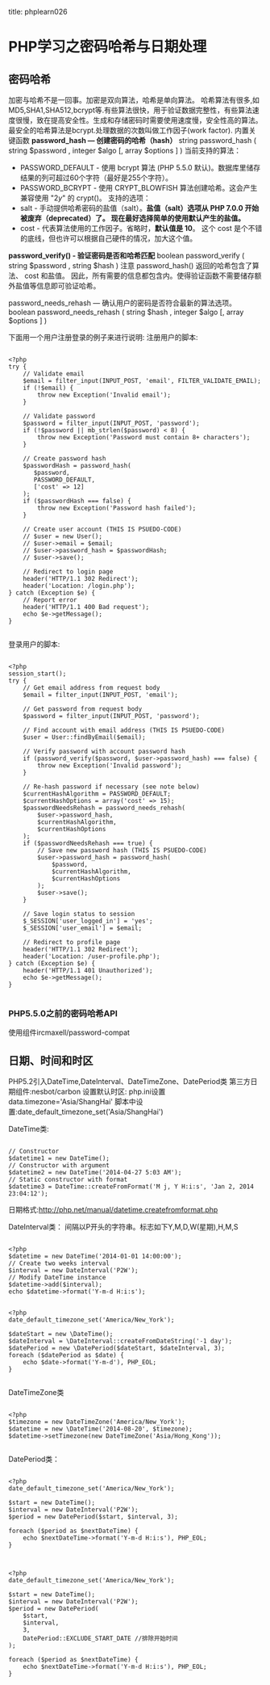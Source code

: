 title: phplearn026 

#  PHP学习之密码哈希与日期处理 
##  密码哈希 
加密与哈希不是一回事。加密是双向算法，哈希是单向算法。
哈希算法有很多,如MD5,SHA1,SHA512,bcrypt等.有些算法很快，用于验证数据完整性，有些算法速度很慢，致在提高安全性。生成和存储密码时需要使用速度慢，安全性高的算法。
最安全的哈希算法是bcrypt.处理数据的次数叫做工作因子(work factor).
内置关键函数
**password_hash — 创建密码的哈希（hash）**
string password_hash ( string $password , integer $algo [, array $options ] )
当前支持的算法：
  * PASSWORD_DEFAULT - 使用 bcrypt 算法 (PHP 5.5.0 默认)。数据库里储存结果的列可超过60个字符（最好是255个字符）。
  * PASSWORD_BCRYPT - 使用 CRYPT_BLOWFISH 算法创建哈希。这会产生兼容使用 "$2y$" 的 crypt()。 
支持的选项：
  * salt - 手动提供哈希密码的盐值（salt）。**盐值（salt）选项从 PHP 7.0.0 开始被废弃（deprecated）了。 现在最好选择简单的使用默认产生的盐值。**
  * cost - 代表算法使用的工作因子。省略时，**默认值是 10**。 这个 cost 是个不错的底线，但也许可以根据自己硬件的情况，加大这个值。

**password_verify() - 验证密码是否和哈希匹配**
boolean password_verify ( string $password , string $hash )
注意 password_hash() 返回的哈希包含了算法、 cost 和盐值。 因此，所有需要的信息都包含内。使得验证函数不需要储存额外盐值等信息即可验证哈希。

password_needs_rehash — 确认用户的密码是否符合最新的算法选项。
boolean password_needs_rehash ( string $hash , integer $algo [, array $options ] )

下面用一个用户注册登录的例子来进行说明:
注册用户的脚本:
```

<?php
try {
    // Validate email
    $email = filter_input(INPUT_POST, 'email', FILTER_VALIDATE_EMAIL);
    if (!$email) {
        throw new Exception('Invalid email');
    }

    // Validate password
    $password = filter_input(INPUT_POST, 'password');
    if (!$password || mb_strlen($password) < 8) {
        throw new Exception('Password must contain 8+ characters');
    }

    // Create password hash
    $passwordHash = password_hash(
       $password,
       PASSWORD_DEFAULT,
       ['cost' => 12]
    );
    if ($passwordHash === false) {
        throw new Exception('Password hash failed');
    }

    // Create user account (THIS IS PSUEDO-CODE)
    // $user = new User();
    // $user->email = $email;
    // $user->password_hash = $passwordHash;
    // $user->save();

    // Redirect to login page
    header('HTTP/1.1 302 Redirect');
    header('Location: /login.php');
} catch (Exception $e) {
    // Report error
    header('HTTP/1.1 400 Bad request');
    echo $e->getMessage();
}


```
登录用户的脚本:
```

<?php
session_start();
try {
    // Get email address from request body
    $email = filter_input(INPUT_POST, 'email');

    // Get password from request body
    $password = filter_input(INPUT_POST, 'password');

    // Find account with email address (THIS IS PSUEDO-CODE)
    $user = User::findByEmail($email);

    // Verify password with account password hash
    if (password_verify($password, $user->password_hash) === false) {
        throw new Exception('Invalid password');
    }

    // Re-hash password if necessary (see note below)
    $currentHashAlgorithm = PASSWORD_DEFAULT;
    $currentHashOptions = array('cost' => 15);
    $passwordNeedsRehash = password_needs_rehash(
        $user->password_hash,
        $currentHashAlgorithm,
        $currentHashOptions
    );
    if ($passwordNeedsRehash === true) {
        // Save new password hash (THIS IS PSUEDO-CODE)
        $user->password_hash = password_hash(
            $password,
            $currentHashAlgorithm,
            $currentHashOptions
        );
        $user->save();
    }

    // Save login status to session
    $_SESSION['user_logged_in'] = 'yes';
    $_SESSION['user_email'] = $email;

    // Redirect to profile page
    header('HTTP/1.1 302 Redirect');
    header('Location: /user-profile.php');
} catch (Exception $e) {
    header('HTTP/1.1 401 Unauthorized');
    echo $e->getMessage();
}


```

###  PHP5.5.0之前的密码哈希API 
使用组件ircmaxell/password-compat

##  日期、时间和时区 
PHP5.2引入DateTime,DateInterval、DateTimeZone、DatePeriod类
第三方日期组件:nesbot/carbon
设置默认时区:
php.ini设置data.timezone='Asia/ShangHai'
脚本中设置:date_default_timezone_set('Asia/ShangHai')

DateTime类:
```

// Constructor
$datetime1 = new DateTime();
// Constructor with argument
$datetime2 = new DateTime('2014-04-27 5:03 AM');
// Static constructor with format
$datetime3 = DateTime::createFromFormat('M j, Y H:i:s', 'Jan 2, 2014 23:04:12');

```
日期格式:http://php.net/manual/datetime.createfromformat.php

DateInterval类：
间隔以P开头的字符串。标志如下Y,M,D,W(星期),H,M,S
```

<?php
$datetime = new DateTime('2014-01-01 14:00:00');
// Create two weeks interval
$interval = new DateInterval('P2W');
// Modify DateTime instance
$datetime->add($interval);
echo $datetime->format('Y-m-d H:i:s');

```
```

<?php
date_default_timezone_set('America/New_York');

$dateStart = new \DateTime();
$dateInterval = \DateInterval::createFromDateString('-1 day');
$datePeriod = new \DatePeriod($dateStart, $dateInterval, 3);
foreach ($datePeriod as $date) {
    echo $date->format('Y-m-d'), PHP_EOL;
}


```

DateTimeZone类
```

<?php
$timezone = new DateTimeZone('America/New_York');
$datetime = new \DateTime('2014-08-20', $timezone);
$datetime->setTimezone(new DateTimeZone('Asia/Hong_Kong'));


```

DatePeriod类：
```

<?php
date_default_timezone_set('America/New_York');

$start = new DateTime();
$interval = new DateInterval('P2W');
$period = new DatePeriod($start, $interval, 3);

foreach ($period as $nextDateTime) {
    echo $nextDateTime->format('Y-m-d H:i:s'), PHP_EOL;
}


```
```

<?php
date_default_timezone_set('America/New_York');

$start = new DateTime();
$interval = new DateInterval('P2W');
$period = new DatePeriod(
    $start,
    $interval,
    3,
    DatePeriod::EXCLUDE_START_DATE //排除开始时间
);

foreach ($period as $nextDateTime) {
    echo $nextDateTime->format('Y-m-d H:i:s'), PHP_EOL;
}


```